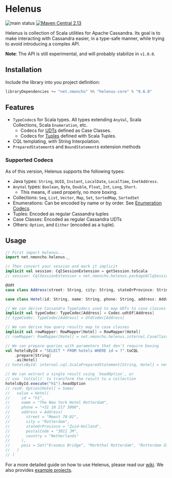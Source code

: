 # Helenus

![main status](https://github.com/nMoncho/helenus/actions/workflows/main.yaml/badge.svg)
[![Maven Central 2.13](https://maven-badges.herokuapp.com/maven-central/net.nmoncho/helenus-core_2.13/badge.svg)](https://maven-badges.herokuapp.com/maven-central/net.nmoncho/helenus-core_2.13)

Helenus is collection of Scala utilities for Apache Cassandra. Its goal is to
make interacting with Cassandra easier, in a type-safe manner, while trying to
avoid introducing a complex API.

**Note**: The API is still experimental, and will probably stabilize in `v1.0.0`.

## Installation

Include the library into you project definition:

```scala
libraryDependencies += "net.nmoncho" %% "helenus-core" % "0.6.0"
```

## Features

 - `TypeCodec`s for Scala types. All types extending `AnyVal`, Scala Collections, Scala `Enumeration`, etc.
   - Codecs for [UDTs](https://docs.datastax.com/en/cql-oss/3.3/cql/cql_using/useCreateUDT.html) defined as Case Classes.
   - Codecs for [Tuples](https://docs.datastax.com/en/cql-oss/3.3/cql/cql_using/useCreateTableTuple.html) defined with Scala Tuples.
 - CQL templating, with String Interpolation.
 - `PreparedStatement`s and `BoundStatement`s extension methods

### Supported Codecs

As of this version, Helenus supports the following types:

- Java types: `String`, `UUID`, `Instant`, `LocalDate`, `LocalTime`, `InetAddress`.
- `AnyVal` types: `Boolean`, `Byte`, `Double`, `Float`, `Int`, `Long`, `Short`.
  - This means, if used properly, no more boxing.
- Collections: `Seq`, `List`, `Vector`, `Map`, `Set`, `SortedMap`, `SortedSet`
- Enumerations: Can be encoded by name or by order. See [Enumeration Codecs](#enumeration-codecs).
- Tuples: Encoded as regular Cassandra tuples
- Case Classes: Encoded as regular Cassandra UDTs
- Others: `Option`, and `Either` (encoded as a tuple).


## Usage


```scala
// First import helenus...
import net.nmoncho.helenus._

// Then convert your session and mark it implicit
implicit val session: CqlSessionExtension = getSession.toScala
// session: CqlSessionExtension = net.nmoncho.helenus.package$ClqSessionOps$$anon$1@578a371e

@Udt
case class Address(street: String, city: String, stateOrProvince: String, postalCode: String, country: String)

case class Hotel(id: String, name: String, phone: String, address: Address, pois: Set[String])

// We can derive Cassandra TypeCodecs used to map UDTs to case classes
implicit val typeCodec: TypeCodec[Address] = Codec.udtOf[Address]
// typeCodec: TypeCodec[Address] = UtdCodec[Address]

// We can derive how query results map to case classes
implicit val rowMapper: RowMapper[Hotel] = RowMapper[Hotel]
// rowMapper: RowMapper[Hotel] = net.nmoncho.helenus.internal.CaseClassRowMapperDerivation$$anonfun$net$nmoncho$helenus$internal$CaseClassRowMapperDerivation$$$nestedInanonfun$genericCCRowMapperBuilder$1$1@7273abea

// We can prepare queries with parameters that don't require boxing
val hotelsById = "SELECT * FROM hotels WHERE id = ?".toCQL
    .prepare[String]
    .as[Hotel]
// hotelsById: internal.cql.ScalaPreparedStatement[String, Hotel] = net.nmoncho.helenus.internal.cql.ScalaPreparedStatement@21be85bf

// We can extract a single result using `headOption`, or
// use `to(Coll)` to transform the result to a collection
hotelsById.execute("h1").headOption
// res0: Option[Hotel] = Some(
//   value = Hotel(
//     id = "h1",
//     name = "The New York Hotel Rotterdam",
//     phone = "+31 10 217 3000",
//     address = Address(
//       street = "Meent 78-82",
//       city = "Rotterdam",
//       stateOrProvince = "Zuid-Holland",
//       postalCode = "3011 JM",
//       country = "Netherlands"
//     ),
//     pois = Set("Erasmus Bridge", "Markthal Rotterdam", "Rotterdam Zoo")
//   )
// )
```

For a more detailed guide on how to use Helenus, please read our [wiki](wiki). We also provides
[example projects](https://github.com/nMoncho/helenus-examples).